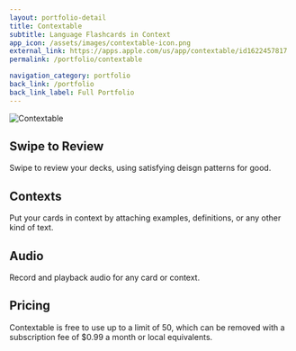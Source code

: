 ```yaml
---
layout: portfolio-detail
title: Contextable
subtitle: Language Flashcards in Context
app_icon: /assets/images/contextable-icon.png
external_link: https://apps.apple.com/us/app/contextable/id1622457817
permalink: /portfolio/contextable

navigation_category: portfolio
back_link: /portfolio
back_link_label: Full Portfolio
---
```


<img src="/assets/images/contextable.png" alt="Contextable" style="max-width:100%; height:auto;">

## Swipe to Review

Swipe to review your decks, using satisfying deisgn patterns for good.

## Contexts

Put your cards in context by attaching examples, definitions, or any other kind of text.

## Audio

Record and playback audio for any card or context.

## Pricing

Contextable is free to use up to a limit of 50, which can be removed with a subscription fee of $0.99 a month or local equivalents.